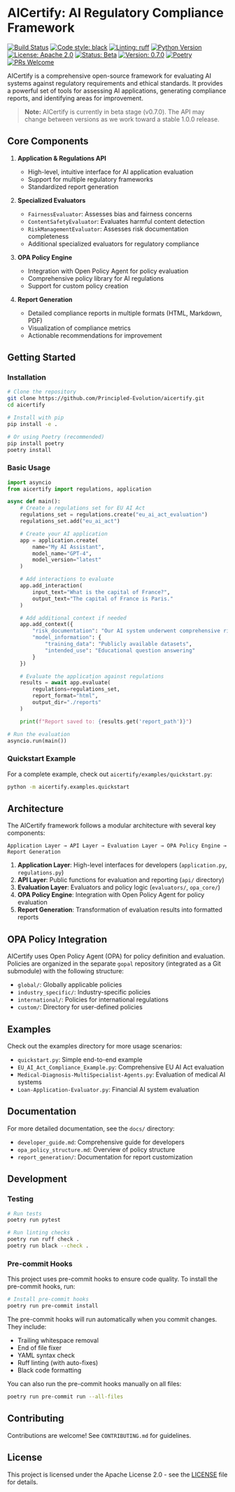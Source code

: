 # AICertify: AI Regulatory Compliance Framework

[![Build Status](https://github.com/Principled-Evolution/aicertify/actions/workflows/aicertify-ci.yaml/badge.svg)](https://github.com/Principled-Evolution/aicertify/actions/workflows/aicertify-ci.yaml)
[![Code style: black](https://img.shields.io/badge/code%20style-black-000000.svg)](https://github.com/psf/black)
[![Linting: ruff](https://img.shields.io/badge/linting-ruff-yellow.svg)](https://github.com/astral-sh/ruff)
[![Python Version](https://img.shields.io/badge/python-3.12-blue.svg)](https://www.python.org/)
[![License: Apache 2.0](https://img.shields.io/badge/License-Apache%202.0-blue.svg)](https://opensource.org/licenses/Apache-2.0)
[![Status: Beta](https://img.shields.io/badge/status-beta-orange.svg)](https://github.com/Principled-Evolution/aicertify)
[![Version: 0.7.0](https://img.shields.io/badge/version-0.7.0-brightgreen.svg)](https://github.com/Principled-Evolution/aicertify)
[![Poetry](https://img.shields.io/badge/poetry-managed-blue)](https://python-poetry.org/)
[![PRs Welcome](https://img.shields.io/badge/PRs-welcome-brightgreen.svg)](https://makeapullrequest.com)

AICertify is a comprehensive open-source framework for evaluating AI systems against regulatory requirements and ethical standards. It provides a powerful set of tools for assessing AI applications, generating compliance reports, and identifying areas for improvement.

> **Note:** AICertify is currently in beta stage (v0.7.0). The API may change between versions as we work toward a stable 1.0.0 release.

## Core Components

1. **Application & Regulations API**
   - High-level, intuitive interface for AI application evaluation
   - Support for multiple regulatory frameworks
   - Standardized report generation

2. **Specialized Evaluators**
   - `FairnessEvaluator`: Assesses bias and fairness concerns
   - `ContentSafetyEvaluator`: Evaluates harmful content detection
   - `RiskManagementEvaluator`: Assesses risk documentation completeness
   - Additional specialized evaluators for regulatory compliance

3. **OPA Policy Engine**
   - Integration with Open Policy Agent for policy evaluation
   - Comprehensive policy library for AI regulations
   - Support for custom policy creation

4. **Report Generation**
   - Detailed compliance reports in multiple formats (HTML, Markdown, PDF)
   - Visualization of compliance metrics
   - Actionable recommendations for improvement

## Getting Started

### Installation

```bash
# Clone the repository
git clone https://github.com/Principled-Evolution/aicertify.git
cd aicertify

# Install with pip
pip install -e .

# Or using Poetry (recommended)
pip install poetry
poetry install
```

### Basic Usage

```python
import asyncio
from aicertify import regulations, application

async def main():
    # Create a regulations set for EU AI Act
    regulations_set = regulations.create("eu_ai_act_evaluation")
    regulations_set.add("eu_ai_act")

    # Create your AI application
    app = application.create(
        name="My AI Assistant",
        model_name="GPT-4",
        model_version="latest"
    )

    # Add interactions to evaluate
    app.add_interaction(
        input_text="What is the capital of France?",
        output_text="The capital of France is Paris."
    )

    # Add additional context if needed
    app.add_context({
        "risk_documentation": "Our AI system underwent comprehensive risk assessment...",
        "model_information": {
            "training_data": "Publicly available datasets",
            "intended_use": "Educational question answering"
        }
    })

    # Evaluate the application against regulations
    results = await app.evaluate(
        regulations=regulations_set,
        report_format="html",
        output_dir="./reports"
    )

    print(f"Report saved to: {results.get('report_path')}")

# Run the evaluation
asyncio.run(main())
```

### Quickstart Example

For a complete example, check out `aicertify/examples/quickstart.py`:

```bash
python -m aicertify.examples.quickstart
```

## Architecture

The AICertify framework follows a modular architecture with several key components:

```
Application Layer → API Layer → Evaluation Layer → OPA Policy Engine → Report Generation
```

1. **Application Layer**: High-level interfaces for developers (`application.py`, `regulations.py`)
2. **API Layer**: Public functions for evaluation and reporting (`api/` directory)
3. **Evaluation Layer**: Evaluators and policy logic (`evaluators/`, `opa_core/`)
4. **OPA Policy Engine**: Integration with Open Policy Agent for policy evaluation
5. **Report Generation**: Transformation of evaluation results into formatted reports

## OPA Policy Integration

AICertify uses Open Policy Agent (OPA) for policy definition and evaluation. Policies are organized in the separate `gopal` repository (integrated as a Git submodule) with the following structure:

- `global/`: Globally applicable policies
- `industry_specific/`: Industry-specific policies
- `international/`: Policies for international regulations
- `custom/`: Directory for user-defined policies

## Examples

Check out the examples directory for more usage scenarios:

- `quickstart.py`: Simple end-to-end example
- `EU_AI_Act_Compliance_Example.py`: Comprehensive EU AI Act evaluation
- `Medical-Diagnosis-MultiSpecialist-Agents.py`: Evaluation of medical AI systems
- `Loan-Application-Evaluator.py`: Financial AI system evaluation

## Documentation

For more detailed documentation, see the `docs/` directory:

- `developer_guide.md`: Comprehensive guide for developers
- `opa_policy_structure.md`: Overview of policy structure
- `report_generation/`: Documentation for report customization

## Development

### Testing

```bash
# Run tests
poetry run pytest

# Run linting checks
poetry run ruff check .
poetry run black --check .
```

### Pre-commit Hooks

This project uses pre-commit hooks to ensure code quality. To install the pre-commit hooks, run:

```bash
# Install pre-commit hooks
poetry run pre-commit install
```

The pre-commit hooks will run automatically when you commit changes. They include:

- Trailing whitespace removal
- End of file fixer
- YAML syntax check
- Ruff linting (with auto-fixes)
- Black code formatting

You can also run the pre-commit hooks manually on all files:

```bash
poetry run pre-commit run --all-files
```

## Contributing

Contributions are welcome! See `CONTRIBUTING.md` for guidelines.

## License

This project is licensed under the Apache License 2.0 - see the [LICENSE](LICENSE) file for details.
